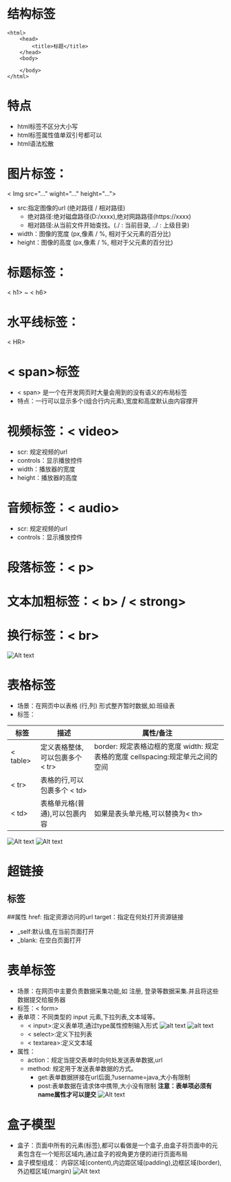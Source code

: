 # 结构标签
```
<html>
    <head>
        <title>标题</title>
    </head>
    <body>

    </body>
</html>
```
# 特点
* html标签不区分大小写
* html标签属性值单双引号都可以
* html语法松散

# 图片标签：<img>
< Img src="..." wight="..." height="...">
* src:指定图像的url (绝对路径 / 相对路径)
  * 绝对路径:绝对磁盘路径(D:/xxxx),绝对网路路径(https://xxxx)
  * 相对路径:从当前文件开始查找。(./ : 当前目录, ../ : 上级目录)
* width：图像的宽度 (px,像素 / %, 相对于父元素的百分比)
* height：图像的高度 (px,像素 / %, 相对于父元素的百分比)
# 标题标签：
< h1> ~ < h6>
# 水平线标签：
< HR>  
# < span>标签
* < span> 是一个在开发网页时大量会用到的没有语义的布局标签
* 特点：一行可以显示多个(组合行内元素),宽度和高度默认由内容撑开
# 视频标签：< video>
* scr: 规定视频的url
* controls：显示播放控件
* width：播放器的宽度
* height：播放器的高度
# 音频标签：< audio>
* scr: 规定视频的url
* controls：显示播放控件
# 段落标签：< p>
# 文本加粗标签：< b> / < strong>
# 换行标签：< br>
![Alt text](image-6.png)
# 表格标签
* 场景：在网页中以表格 (行,列) 形式整齐暂时数据,如:班级表
* 标签：

|标签|描述|属性/备注|
|---|---|---|
|< table>|定义表格整体,可以包裹多个 < tr>|border: 规定表格边框的宽度 width: 规定表格的宽度 cellspacing:规定单元之间的空间|
|< tr>|表格的行,可以包裹多个 < td>||
|< td>|表格单元格(普通),可以包裹内容|如果是表头单元格,可以替换为< th>|
![Alt text](image-7.png)
![Alt text](image-8.png)

# 超链接
## 标签
<a href="..." target="..."></a>
##属性
href: 指定资源访问的url
target：指定在何处打开资源链接
* _self:默认值,在当前页面打开
* _blank: 在空白页面打开

# 表单标签
* 场景：在网页中主要负责数据采集功能,如 注册, 登录等数据采集.并且将这些数据提交给服务器
* 标签：< form>
* 表单项：不同类型的 input 元素,下拉列表,文本域等。
  * < input>:定义表单项,通过type属性控制输入形式
    ![alt text](image-10.png)
    ![alt text](image-11.png)
  * < select>:定义下拉列表
  * < textarea>:定义文本域
* 属性：
    * action：规定当提交表单时向何处发送表单数据,url
    * method: 规定用于发送表单数据的方式。
        * get:表单数据拼接在url后面,?username=java,大小有限制
        * post:表单数据在请求体中携带,大小没有限制
**注意：表单项必须有name属性才可以提交**
![Alt text](image-9.png)

# 盒子模型
* 盒子：页面中所有的元素(标签),都可以看做是一个盒子,由盒子将页面中的元素包含在一个矩形区域内,通过盒子的视角更方便的进行页面布局
* 盒子模型组成： 内容区域(content),内边距区域(padding),边框区域(border),外边框区域(margin)
![Alt text](image-4.png)